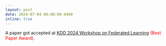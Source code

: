```yaml
---
layout: post
date: 2024-07-04 00:00:00-0400
inline: true
---
```


A paper got accepted at <a href='https://fedkdd.github.io'>KDD 2024 Workshop on Federated Learning</a> <FONT COLOR="#FF0000">(Best Paper Award)</FONT>.

